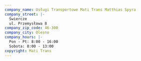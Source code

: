 ```yaml
---
company_name: Usługi Transportowe Mati Trans Matthias Spyra
company_street: |-
  Świercze
  ul. Przemysłowa 8
company_zip_code: 46-300
company_city: Olesno
company_hours: |-
  Pon - Pt: 8:00 - 16:00
  Sobota: 8:00 - 13:00
copyright: Mati Trans
---
```

